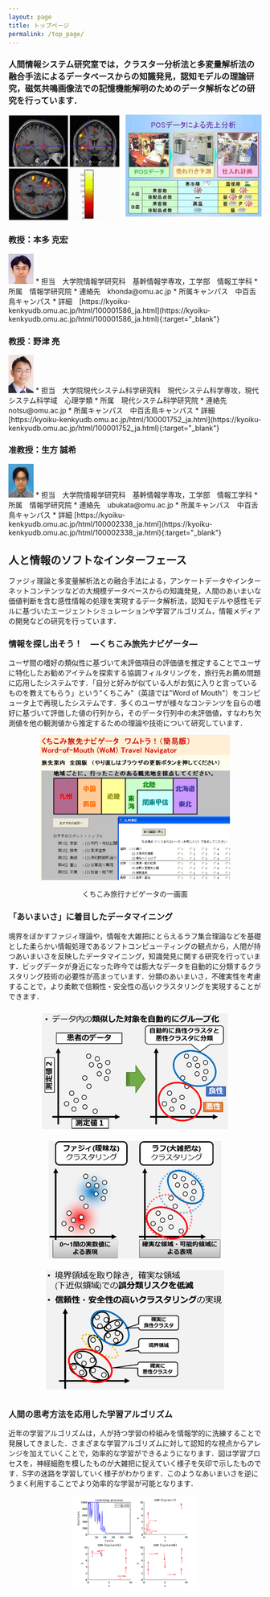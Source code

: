 ```yaml
---
layout: page
title: トップページ
permalink: /top_page/
---
```

### 人間情報システム研究室では，クラスター分析法と多変量解析法の融合手法によるデータベースからの知識発見，認知モデルの理論研究，磁気共鳴画像法での記憶機能解明のためのデータ解析などの研究を行っています．

<div style="text-align: center;">
    <img src="/img_toppage/toppage_1.jpeg" alt="図" />
</div>

### 教授：本多 克宏
<img src="/img_toppage/honda.jpg" alt="honda" style = "width: 10%; height: 10%;">
* 担当　大学院情報学研究科　基幹情報学専攻，工学部　情報工学科
* 所属　情報学研究院
* 連絡先　khonda@omu.ac.jp
* 所属キャンパス　中百舌鳥キャンパス
* 詳細　[https://kyoiku-kenkyudb.omu.ac.jp/html/100001586_ja.html](https://kyoiku-kenkyudb.omu.ac.jp/html/100001586_ja.html){:target="_blank"}

### 教授：野津 亮
<img src="/img_toppage/notsu.jpg" alt="notsu" style = "width: 10%; height: 10%;">
* 担当　大学院現代システム科学研究科　現代システム科学専攻，現代システム科学域　心理学類
* 所属　現代システム科学研究院
* 連絡先　notsu@omu.ac.jp
* 所属キャンパス　中百舌鳥キャンパス
* 詳細 [https://kyoiku-kenkyudb.omu.ac.jp/html/100001752_ja.html](https://kyoiku-kenkyudb.omu.ac.jp/html/100001752_ja.html){:target="_blank"}

### 准教授：生方 誠希
<img src="/img_toppage/ubukata.jpg" alt="ubukata" style = "width: 10%; height: 10%;">
* 担当　大学院情報学研究科　基幹情報学専攻，工学部　情報工学科
* 所属　情報学研究院
* 連絡先　ubukata@omu.ac.jp
* 所属キャンパス　中百舌鳥キャンパス
* 詳細 [https://kyoiku-kenkyudb.omu.ac.jp/html/100002338_ja.html](https://kyoiku-kenkyudb.omu.ac.jp/html/100002338_ja.html){:target="_blank"}

## 人と情報のソフトなインターフェース
ファジィ理論と多変量解析法との融合手法による，アンケートデータやインターネットコンテンツなどの大規模データベースからの知識発見，人間のあいまいな価値判断を含む感性情報の処理を実現するデータ解析法，認知モデルや感性モデルに基づいたエージェントシミュレーションや学習アルゴリズム，情報メディアの開発などの研究を行っています．

### 情報を探し出そう！　―くちこみ旅先ナビゲータ―
ユーザ間の嗜好の類似性に基づいて未評価項目の評価値を推定することでユーザに特化したお勧めアイテムを探索する協調フィルタリングを，旅行先お薦め問題に応用したシステムです．「自分と好みが似ている人がお気に入りと言っているものを教えてもらう」という"くちこみ"（英語では"Word of Mouth"）をコンピュータ上で再現したシステムです．多くのユーザが様々なコンテンツを自らの嗜好に基づいて評価した値の行列から，そのデータ行列中の未評価値，すなわち欠測値を他の観測値から推定するための理論や技術について研究しています．
<div style="text-align: center;">
    <img src="/img_toppage/WoM_Tra_Navi.png" alt="図" />
    <p>くちこみ旅行ナビゲータの一画面</p>
</div>

### 「あいまいさ」に着目したデータマイニング
境界をぼかすファジィ理論や，情報を大雑把にとらえるラフ集合理論などを基礎とした柔らかい情報処理であるソフトコンピューティングの観点から，人間が持つあいまいさを反映したデータマイニング，知識発見に関する研究を行っています．ビッグデータが身近になった昨今では膨大なデータを自動的に分類するクラスタリング技術の必要性が高まっています．分類のあいまいさ，不確実性を考慮することで，より柔軟で信頼性・安全性の高いクラスタリングを実現することができます．
<div style="text-align: center;">
    <div style="display: inline-block; margin: 10px;">
        <img src="/img_toppage/datamining1.png" alt="図1" />
    </div>
    <div style="display: inline-block; margin: 10px;">
        <img src="/img_toppage/datamining2.png" alt="図2" />
    </div>
    <div style="display: inline-block; margin: 10px;">
        <img src="/img_toppage/datamining3.png" alt="図3" />
    </div>
</div>


### 人間の思考方法を応用した学習アルゴリズム
近年の学習アルゴリズムは，人が持つ学習の枠組みを情報学的に洗練することで発展してきました．さまざまな学習アルゴリズムに対して認知的な視点からアレンジを加えていくことで，効率的な学習ができるようになります．図は学習プロセスを，神経細胞を模したものが大雑把に捉えていく様子を矢印で示したものです．S字の迷路を学習していく様子がわかります．このようなあいまいさを逆にうまく利用することでより効率的な学習が可能となります．
<div style="text-align: center;">
    <img src="/img_toppage/algorithm.bmp" alt="図" style = "width: 50%; height: auto;"/>
</div>